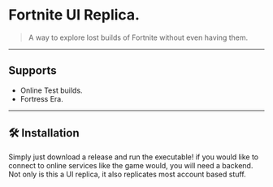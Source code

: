 # Fortnite UI Replica.

> A way to explore lost builds of Fortnite without even having them.

---

## Supports

- Online Test builds.
- Fortress Era.

---

## 🛠️ Installation

Simply just download a release and run the executable! if you would like to connect to online services like the game would, you will need a backend. Not only is this a UI replica, it also replicates most account based stuff.
